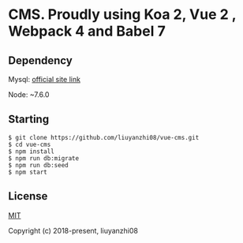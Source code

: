 # CMS. Proudly using Koa 2, Vue 2 , Webpack 4 and Babel 7

## Dependency

Mysql: [official site link](https://www.mysql.com/)

Node: ~7.6.0

## Starting

```
$ git clone https://github.com/liuyanzhi08/vue-cms.git
$ cd vue-cms
$ npm install
$ npm run db:migrate
$ npm run db:seed
$ npm start
```

## License

[MIT](http://opensource.org/licenses/MIT)

Copyright (c) 2018-present, liuyanzhi08
